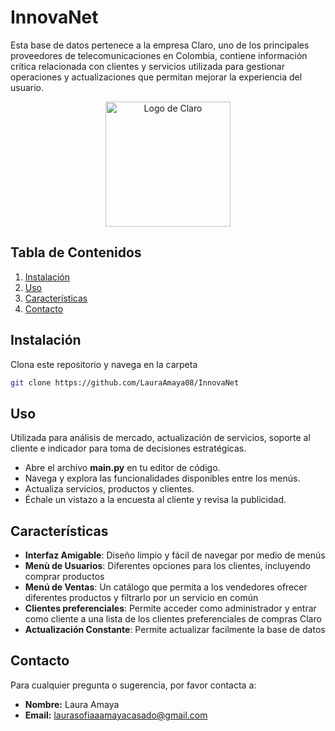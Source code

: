 # InnovaNet
Esta base de datos pertenece a la empresa Claro, uno de los principales proveedores de telecomunicaciones en Colombia, contiene información crítica relacionada con clientes y servicios utilizada para gestionar operaciones y actualizaciones que permitan mejorar la experiencia del usuario.

<p align="center">
  <img src="https://terminaldelsur.com/wp-content/uploads/2019/02/claro.jpg" alt="Logo de Claro" width="200" />
</p>

## Tabla de Contenidos

1. [Instalación](#instalación)
2. [Uso](#uso)
3. [Características](#características)
4. [Contacto](#contacto)

## Instalación

Clona este repositorio y navega en la carpeta

```bash
git clone https://github.com/LauraAmaya08/InnovaNet

```
## Uso

Utilizada para análisis de mercado, actualización de servicios, soporte al cliente e indicador para toma de decisiones estratégicas.
- Abre el archivo **main.py** en tu editor de código.
- Navega y explora las funcionalidades disponibles entre los menús.
- Actualiza servicios, productos y clientes.
- Échale un vistazo a la encuesta al cliente y revisa la publicidad.


## Características

- **Interfaz Amigable**: Diseño limpio y fácil de navegar por medio de menús
- **Menù de Usuarios**: Diferentes opciones para los clientes, incluyendo comprar productos
- **Menú de Ventas**: Un catálogo que permita a los vendedores ofrecer diferentes productos y filtrarlo por un servicio en común
- **Clientes preferenciales**: Permite acceder como administrador y entrar como cliente a una lista de los clientes preferenciales de compras Claro
- **Actualización Constante**: Permite actualizar facilmente la base de datos


## Contacto
Para cualquier pregunta o sugerencia, por favor contacta a:
- **Nombre:** Laura Amaya
- **Email:** laurasofiaaamayacasado@gmail.com
